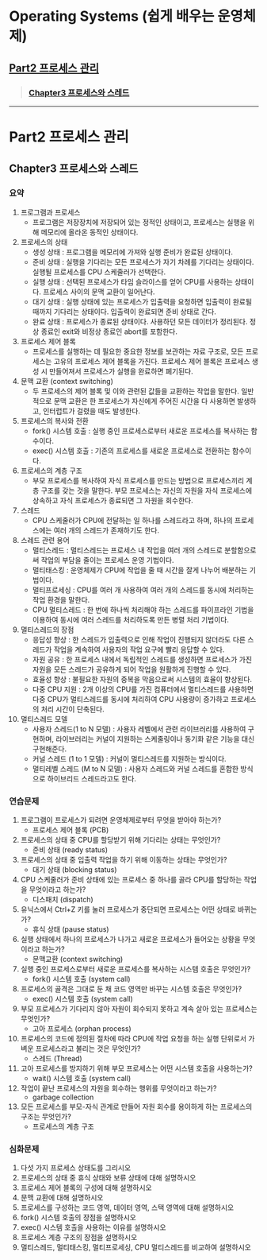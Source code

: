 # Operating Systems (쉽게 배우는 운영체제) 
## [Part2 프로세스 관리](https://github.com/jihyun-s/Operating-systems/new/main?readme=1#part2-%ED%94%84%EB%A1%9C%EC%84%B8%EC%8A%A4-%EA%B4%80%EB%A6%AC-1)
>### [Chapter3 프로세스와 스레드](https://github.com/jihyun-s/Operating-systems/new/main?readme=1#chapter3-%ED%94%84%EB%A1%9C%EC%84%B8%EC%8A%A4%EC%99%80-%EC%8A%A4%EB%A0%88%EB%93%9C-1)


***
# Part2 프로세스 관리
## Chapter3 프로세스와 스레드
### 요약 
1. 프로그램과 프로세스 
    - 프로그램은 저장장치에 저장되어 있는 정적인 상태이고, 프로세스는 실행을 위해 메모리에 올라온 동적인 상태이다. 
2. 프로세스의 상태 
    - 생성 상태 : 프로그램을 메모리에 가져와 실행 준비가 완료된 상태이다. 
    - 준비 상태 : 실행을 기다리는 모든 프로세스가 자기 차례를 기다리는 상태이다. 실행될 프로세스를 CPU 스케줄러가 선택한다. 
    - 실행 상태 : 선택된 프로세스가 타임 슬라이스를 얻어 CPU를 사용하는 상태이다. 프로세스 사이의 문맥 교환이 일어난다. 
    - 대기 상태 : 실행 상태에 있는 프로세스가 입출력을 요청하면 입출력이 완료될 때까지 기다리는 상태이다. 입출력이 완료되면 준비 상태로 간다.
    - 완료 상태 : 프로세스가 종료된 상태이다. 사용하던 모든 데이터가 정리된다. 정상 종료인 exit와 비정상 종료인 abort를 포함한다. 
3. 프로세스 제어 블록
    - 프로세스를 실행하는 데 필요한 중요한 정보를 보관하는 자료 구조로, 모든 프로세스는 고유의 프로세스 제어 블록을 가진다. 프로세스 제어 블록은 프로세스 생성 시 만들어져서 프로세스가 실행을 완료하면 폐기된다. 
4. 문맥 교환 (context switching)
    - 두 프로세스의 제어 블록 및 이와 관련된 값들을 교환하는 작업을 말한다. 일반적으로 문맥 교환은 한 프로세스가 자신에게 주어진 시간을 다 사용하면 발생하고, 인터럽트가 걸렸을 때도 발생한다. 
5. 프로세스의 복사와 전환 
    - fork() 시스템 호출 : 실행 중인 프로세스로부터 새로운 프로세스를 복사하는 함수이다.
    - exec() 시스템 호출 : 기존의 프로세스를 새로운 프로세스로 전환하는 함수이다. 
6. 프로세스의 계층 구조 
    - 부모 프로세스를 복사하여 자식 프로세스를 만드는 방법으로 프로세스끼리 계층 구조를 갖는 것을 말한다. 부모 프로세스는 자신의 자원을 자식 프로세스에 상속하고 자식 프로세스가 종료되면 그 자원을 회수한다. 
7. 스레드 
    - CPU 스케줄러가 CPU에 전달하는 일 하나를 스레드라고 하며, 하나의 프로세스에는 여러 개의 스레드가 존재하기도 한다. 
8. 스레드 관련 용어 
    - 멀티스레드 : 멀티스레드는 프로세스 내 작업을 여러 개의 스레드로 분할함으로써 작업의 부담을 줄이는 프로세스 운영 기법이다.
    - 멀티태스킹 : 운영체제가 CPU에 작업을 줄 때 시간을 잘게 나누어 배분하는 기법이다.
    - 멀티프로세싱 : CPU를 여러 개 사용하여 여러 개의 스레드를 동시에 처리하는 작업 환경을 말한다. 
    - CPU 멀티스레드 : 한 번에 하나씩 처리해야 하는 스레드를 파이프라인 기법을 이용하여 동시에 여러 스레드를 처리하도록 만든 병렬 처리 기법이다. 
9. 멀티스레드의 장점
    - 응답성 향상 : 한 스레드가 입출력으로 인해 작업이 진행되지 않더라도 다른 스레드가 작업을 계속하여 사용자의 작업 요구에 빨리 응답할 수 있다. 
    - 자원 공유 : 한 프로세스 내에서 독립적인 스레드를 생성하면 프로세스가 가진 자원을 모든 스레드가 공유하게 되어 작업을 원활하게 진행할 수 있다. 
    - 효율성 향상 : 불필요한 자원의 중복을 막음으로써 시스템의 효율이 향상된다. 
    - 다중 CPU 지원 : 2개 이상의 CPU를 가진 컴퓨터에서 멀티스레드를 사용하면 다중 CPU가 멀티스레드를 동시에 처리하여 CPU 사용량이 증가하고 프로세스의 처리 시간이 단축된다. 
10. 멀티스레드 모델
    - 사용자 스레드(1 to N 모델) : 사용자 레벨에서 관련 라이브러리를 사용하여 구현하며, 라이브러리는 커널이 지원하는 스케줄링이나 동기화 같은 기능을 대신 구현해준다. 
    - 커널 스레드 (1 to 1 모델) : 커널이 멀티스레드를 지원하는 방식이다.
    - 멀티레벨 스레드 (M to N 모델) : 사용자 스레드와 커널 스레드를 혼합한 방식으로 하이브리드 스레드라고도 한다. 

### 연습문제 
1. 프로그램이 프로세스가 되려면 운영체제로부터 무엇을 받아야 하는가? 
    - 프로세스 제어 블록 (PCB) 
2. 프로세스의 상태 중 CPU를 할당받기 위해 기다리는 상태는 무엇인가? 
    - 준비 상태 (ready status)
3. 프로세스의 상태 중 입출력 작업을 하기 위해 이동하는 상태는 무엇인가? 
    - 대기 상태 (blocking status)
4. CPU 스케줄러가 준비 상태에 있는 프로세스 중 하나를 골라 CPU를 할당하는 작업을 무엇이라고 하는가? 
    - 디스패치 (dispatch)
5. 유닉스에서 Ctrl+Z 키를 눌러 프로세스가 중단되면 프로세스는 어떤 상태로 바뀌는가? 
    - 휴식 상태 (pause status)
6. 실행 상태에서 하나의 프로세스가 나가고 새로운 프로세스가 들어오는 상황을 무엇이라고 하는가? 
    - 문맥교환 (context switching) 
7. 실행 중인 프로세스로부터 새로운 프로세스를 복사하는 시스템 호출은 무엇인가? 
    - fork() 시스템 호출 (system call)
8. 프로세스의 골격은 그대로 둔 채 코드 영역만 바꾸는 시스템 호출은 무엇인가? 
    - exec() 시스템 호출 (system call)
9. 부모 프로세스가 기다리지 않아 자원이 회수되지 못하고 계속 살아 있는 프로세스는 무엇인가? 
    - 고아 프로세스 (orphan process) 
10. 프로세스의 코드에 정의된 절차에 따라 CPU에 작업 요청을 하는 실행 단위로서 가벼운 프로세스라고 불리는 것은 무엇인가? 
    - 스레드 (Thread) 
11. 고아 프로세스를 방지하기 위해 부모 프로세스는 어떤 시스템 호출을 사용하는가? 
    - wait() 시스템 호출 (system call)
12. 작업이 끝난 프로세스의 자원을 회수하는 행위를 무엇이라고 하는가? 
    - garbage collection 
13. 모든 프로세스를 부모-자식 관계로 만들어 자원 회수를 용이하게 하는 프로세스의 구조는 무엇인가? 
    - 프로세스의 계층 구조
### 심화문제 
1. 다섯 가지 프로세스 상태도를 그리시오 
2. 프로세스의 상태 중 휴식 상태와 보류 상태에 대해 설명하시오 
3. 프로세스 제어 블록의 구성에 대해 설명하시오
4. 문맥 교환에 대해 설명하시오 
5. 프로세스를 구성하는 코드 영역, 데이터 영역, 스택 영역에 대해 설명하시오 
6. fork() 시스템 호출의 장점을 설명하시오 
7. exec() 시스템 호출을 사용하는 이유를 설명하시오 
8. 프로세스 계층 구조의 장점을 설명하시오 
9. 멀티스레드, 멀티태스킹, 멀티프로세싱, CPU 멀티스레드를 비교하여 설명하시오 
